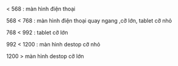 < 568 : màn hình điện thoại

568 < 768 : màn hình điện thoại quay ngang ,cỡ lớn, tablet cỡ nhỏ

768 < 992 : tablet cỡ lớn 

992 < 1200 : màn hình destop cỡ nhỏ 

1200 > màn hình destop cỡ lớn 